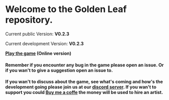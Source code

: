 # Welcome to the Golden Leaf repository.

Current public Version: **V0.2.3**

Current development Version: **V0.2.3**

**[Play the game](https://gampsi.github.io/GoldenLeaf/GoldenLeaf.html) (Online version)**

#### Remember if you encounter any bug in the game please open an issue. Or if you wan't to give a suggestion open an issue to.

#### If you wan't to discuss about the game, see what's coming and how's the development going please join us at our [discord server](https://discord.gg/q8R3AHzZCZ). If you wan't to support you could [Buy me a coffe](buymeacoffee.com/KhromaDev) the money will be used to hire an artist.
